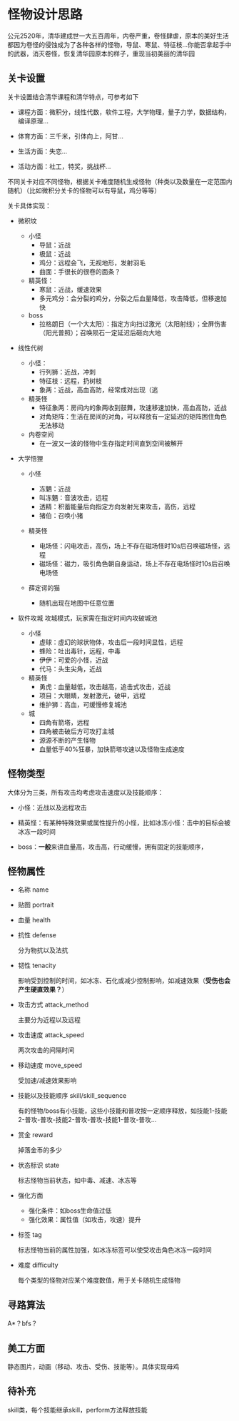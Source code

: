 # 怪物设计思路

公元2520年，清华建成世一大五百周年，内卷严重，卷怪肆虐，原本的美好生活都因为卷怪的侵蚀成为了各种各样的怪物，导鼠、寒鼠、特征枝...你能否拿起手中的武器，消灭卷怪，恢复清华园原本的样子，重现当初美丽的清华园

## 关卡设置

关卡设置结合清华课程和清华特点，可参考如下

- 课程方面：微积分，线性代数，软件工程，大学物理，量子力学，数据结构，编译原理...

- 体育方面：三千米，引体向上，阿甘...

- 生活方面：失恋...

- 活动方面：社工，特奖，挑战杯...

不同关卡对应不同怪物，根据关卡难度随机生成怪物（种类以及数量在一定范围内随机）（比如微积分关卡的怪物可以有导鼠，鸡分等等）

关卡具体实现：

- 微积坟
    - 小怪
        - 导鼠：近战
        - 极鼠：近战
        - 鸡分：远程会飞，无视地形，发射羽毛
        - 曲面：手很长的很卷的面条？
    - 精英怪：
        - 寒鼠：近战，缓速效果
        - 多元鸡分：会分裂的鸡分，分裂之后血量降低，攻击降低，但移速加快
    - boss
        - 拉格朗日（一个大太阳）：指定方向扫过激光（太阳射线）；全屏伤害（阳光普照）；召唤陨石一定延迟后砸向大地
        

- 线性代树
    - 小怪：
        - 行列狮：近战，冲刺
        - 特征枝：远程，扔树枝
        - 象两：近战，高血高防，经常成对出现（逃
    - 精英怪
        - 特征象两：房间内的象两收到鼓舞，攻速移速加快，高血高防，近战
        - 对角矩阵：生活在房间的对角，可以释放有一定延迟的矩阵困住角色无法移动
    - 内卷空间
        - 在一波又一波的怪物中生存指定时间直到空间被解开

- 大学悟狸
    - 小怪
        - 冻魉：近战
        - 叫冻魉：音波攻击，远程
        - 透精：积蓄能量后向指定方向发射光束攻击，高伤，远程
        - 猪伯：召唤小猪
    - 精英怪
        - 电场怪：闪电攻击，高伤，场上不存在磁场怪时10s后召唤磁场怪，远程
        - 磁场怪：磁力，吸引角色朝自身运动，场上不存在电场怪时10s后召唤电场怪
    
    - 薛定谔的猫
        - 随机出现在地图中任意位置

- 软件攻城
    攻城模式，玩家需在指定时间内攻破城池
    - 小怪
        - 虚球：虚幻的球状物体，攻击后一段时间显性，远程
        - 蜂险：吐出毒针，远程，中毒
        - 伊伊：可爱的小怪，近战
        - 代马：头生尖角，近战
    - 精英怪
        - 勇虎：血量越低，攻击越高，追击式攻击，近战
        - 项目：大眼睛，发射激光，破甲，远程
        - 维护狮：高血，可缓慢修复城池
    - 城
        - 四角有箭塔，远程
        - 四角被击破后方可攻打主城
        - 源源不断的产生怪物
        - 血量低于40%狂暴，加快箭塔攻速以及怪物生成速度

## 怪物类型

大体分为三类，所有攻击均考虑攻击速度以及技能顺序：

- 小怪：近战以及远程攻击

- 精英怪：有某种特殊效果或属性提升的小怪，比如冰冻小怪：击中的目标会被冰冻一段时间

- boss：**一般**来讲血量高，攻击高，行动缓慢，拥有固定的技能顺序，

## 怪物属性

- 名称 name

- 贴图 portrait

- 血量 health

- 抗性 defense

    分为物抗以及法抗

- 韧性 tenacity

    影响受到控制的时间，如冰冻、石化或减少控制影响，如减速效果（**受伤也会产生硬直效果？**）

- 攻击方式 attack_method

    主要分为近程以及远程

- 攻击速度 attack_speed

    两次攻击的间隔时间

- 移动速度 move_speed

    受加速/减速效果影响

- 技能以及技能顺序 skill/skill_sequence

    有的怪物/boss有小技能，这些小技能和普攻按一定顺序释放，如技能1-技能2-普攻-普攻-技能2-普攻-普攻-技能1-普攻-普攻...

- 赏金 reward

    掉落金币的多少

- 状态标识 state

    标志怪物当前状态，如中毒、减速、冰冻等

- 强化方面

    - 强化条件：如boss生命值过低
    - 强化效果：属性值（如攻击，攻速）提升

- 标签 tag

    标志怪物当前的属性加强，如冰冻标签可以使受攻击角色冰冻一段时间

- 难度 difficulty

    每个类型的怪物对应某个难度数值，用于关卡随机生成怪物

## 寻路算法

A*？bfs？

## 美工方面

静态图片，动画（移动、攻击、受伤、技能等）。具体实现母鸡

## 待补充


skill类，每个技能继承skill，perform方法释放技能